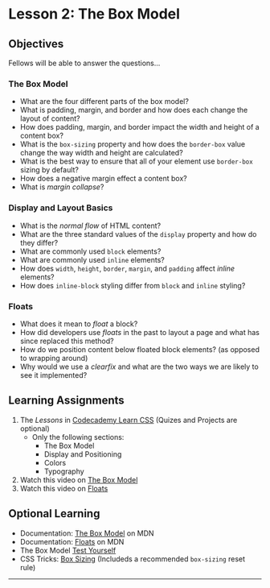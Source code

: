 # Lesson 2: The Box Model

## Objectives
Fellows will be able to answer the questions...

### The Box Model
* What are the four different parts of the box model?
* What is padding, margin, and border and how does each change the layout of content?
* How does padding, margin, and border impact the width and height of a content box?
* What is the `box-sizing` property and how does the `border-box` value change the way width and height are calculated?
* What is the best way to ensure that all of your element use `border-box` sizing by default?
* How does a negative margin effect a content box?
* What is _margin collapse_?

### Display and Layout Basics
* What is the _normal flow_ of HTML content?
* What are the three standard values of the `display` property and how do they differ?
* What are commonly used `block` elements?
* What are commonly used `inline` elements?
* How does `width`, `height`, `border`, `margin`, and `padding` affect _inline_ elements?
* How does `inline-block` styling differ from `block` and `inline` styling?

### Floats
* What does it mean to _float_ a block?
* How did developers use _floats_ in the past to layout a page and what has since replaced this method?
* How do we position content below floated block elements? (as opposed to wrapping around)
* Why would we use a _clearfix_ and what are the two ways we are likely to see it implemented?

## Learning Assignments
1. The *Lessons* in [Codecademy Learn CSS](https://www.codecademy.com/learn/learn-css) (Quizes and Projects are optional) 
   * Only the following sections:
       * The Box Model
       * Display and Positioning
       * Colors
       * Typography
2. Watch this video on [The Box Model](https://www.youtube.com/watch?v=rIO5326FgPE&ab_channel=WebDevSimplified)
3. Watch this video on [Floats](https://www.youtube.com/watch?v=xIJvkm-CgFQ&ab_channel=BroCode)

## Optional Learning
* Documentation: [The Box Model](https://developer.mozilla.org/en-US/docs/Learn/CSS/Building_blocks/The_box_model) on MDN
* Documentation: [Floats](https://developer.mozilla.org/en-US/docs/Learn/CSS/CSS_layout/Floats) on MDN
* The Box Model [Test Yourself](https://developer.mozilla.org/en-US/docs/Learn/CSS/Building_blocks/Box_Model_Tasks) 
* CSS Tricks: [Box Sizing](https://css-tricks.com/box-sizing/) (Includeds a recommended `box-sizing` reset rule)
___

